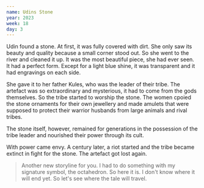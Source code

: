 ```yaml
---
name: Udins Stone
year: 2023
week: 18
day: 3
---
```


Udin found a stone. At first, it was fully covered with dirt. She only saw its
beauty and quality because a small corner stood out. So she went to the river
and cleaned it up. It was the most beautiful piece, she had ever seen. It had a
perfect form. Except for a light blue shine, it was transparent and it had
engravings on each side.

She gave it to her father Kules, who was the leader of their tribe. The artefact
was so extraordinary and mysterious, it had to come from the gods themselves. So
the tribe started to worship the stone. The women cpoied the stone ornaments for
their own jewellery and made amulets that were supposed to protect their warrior
husbands from large animals and rival tribes.

The stone itself, however, remained for generations in the possession of the
tribe leader and nourished their power through its cult.

With power came envy. A century later, a riot started and the tribe became
extinct in fight for the stone. The artefact got lost again.

> Another new storyline for you. I had to do something with my signature symbol,
> the octahedron. So here it is. I don't know where it will end yet. So let's
> see where the tale will travel.

